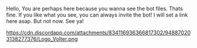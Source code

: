 Hello, You are perhaps here because you wanna see the bot files. Thats fine. 
If you like what you see, you can always invite the bot!
I will set a link here asap. But not now. See ya!

https://cdn.discordapp.com/attachments/834116936366817302/948870203138277376/Logo_Volter.png 